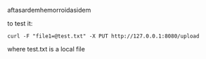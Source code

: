 aftasardemhemorroidasidem

to test it:


````curl -F "file1=@test.txt" -X PUT http://127.0.0.1:8080/upload````

where test.txt is a local file


